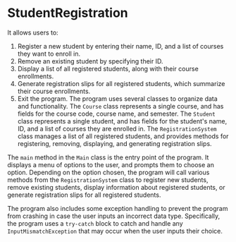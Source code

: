 # StudentRegistration
 It allows users to:

1. Register a new student by entering their name, ID, and a list of courses they want to enroll in.
2. Remove an existing student by specifying their ID.
3. Display a list of all registered students, along with their course enrollments.
4. Generate registration slips for all registered students, which summarize their course enrollments.
5. Exit the program.
   The program uses several classes to organize data and functionality. The `Course` class represents a single course, and has fields for the course code, course name, and semester. The `Student` class represents a single student, and has fields for the student's name, ID, and a list of courses they are enrolled in. The `RegistrationSystem` class manages a list of all registered students, and provides methods for registering, removing, displaying, and generating registration slips.

The `main` method in the `Main` class is the entry point of the program. It displays a menu of options to the user, and prompts them to choose an option. Depending on the option chosen, the program will call various methods from the `RegistrationSystem` class to register new students, remove existing students, display information about registered students, or generate registration slips for all registered students.

The program also includes some exception handling to prevent the program from crashing in case the user inputs an incorrect data type. Specifically, the program uses a `try-catch` block to catch and handle any `InputMismatchException` that may occur when the user inputs their choice.
